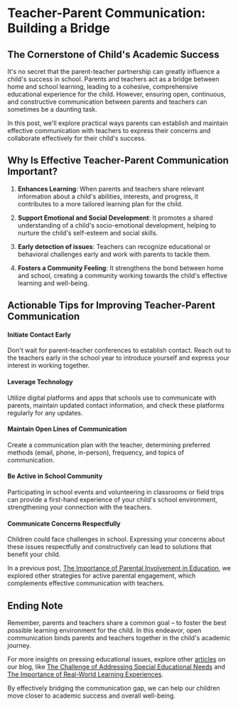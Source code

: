 # Teacher-Parent Communication: Building a Bridge 

## The Cornerstone of Child's Academic Success

It's no secret that the parent-teacher partnership can greatly influence a child's success in school. Parents and teachers act as a bridge between home and school learning, leading to a cohesive, comprehensive educational experience for the child. However, ensuring open, continuous, and constructive communication between parents and teachers can sometimes be a daunting task.

In this post, we'll explore practical ways parents can establish and maintain effective communication with teachers to express their concerns and collaborate effectively for their child's success.

## Why Is Effective Teacher-Parent Communication Important?

1. **Enhances Learning**: When parents and teachers share relevant information about a child's abilities, interests, and progress, it contributes to a more tailored learning plan for the child. 

2. **Support Emotional and Social Development**: It promotes a shared understanding of a child's socio-emotional development, helping to nurture the child's self-esteem and social skills.

3. **Early detection of issues**: Teachers can recognize educational or behavioral challenges early and work with parents to tackle them. 

4. **Fosters a Community Feeling**: It strengthens the bond between home and school, creating a community working towards the child's effective learning and well-being.  


## Actionable Tips for Improving Teacher-Parent Communication 

#### Initiate Contact Early
Don't wait for parent-teacher conferences to establish contact. Reach out to the teachers early in the school year to introduce yourself and express your interest in working together. 

#### Leverage Technology
Utilize digital platforms and apps that schools use to communicate with parents, maintain updated contact information, and check these platforms regularly for any updates.

#### Maintain Open Lines of Communication
Create a communication plan with the teacher, determining preferred methods (email, phone, in-person), frequency, and topics of communication.

#### Be Active in School Community
Participating in school events and volunteering in classrooms or field trips can provide a first-hand experience of your child's school environment, strengthening your connection with the teachers.

#### Communicate Concerns Respectfully
Children could face challenges in school. Expressing your concerns about these issues respectfully and constructively can lead to solutions that benefit your child.

In a previous post, [The Importance of Parental Involvement in Education](/xedublog/parental-engagement/the-impact-of-parental-involvement-in-education.html), we explored other strategies for active parental engagement, which complements effective communication with teachers.

## Ending Note

Remember, parents and teachers share a common goal – to foster the best possible learning environment for the child. In this endeavor, open communication binds parents and teachers together in the child's academic journey.

For more insights on pressing educational issues, explore other [articles](/xedublog/) on our blog, like [The Challenge of Addressing Special Educational Needs](/education-fundamentals/the-challenge-of-addressing-special-educational-needs.html) and [The Importance of Real-World Learning Experiences](/experiential-learning/the-importance-of-real-world-learning-experiences.html). 

By effectively bridging the communication gap, we can help our children move closer to academic success and overall well-being.